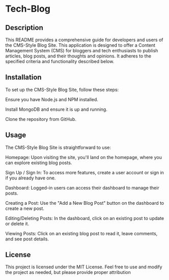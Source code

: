# Tech-Blog

## Description
This README provides a comprehensive guide for developers and users of the CMS-Style Blog Site. This application is designed to offer a Content Management System (CMS) for bloggers and tech enthusiasts to publish articles, blog posts, and their thoughts and opinions. It adheres to the specified criteria and functionality described below.

## Installation
To set up the CMS-Style Blog Site, follow these steps:

Ensure you have Node.js and NPM installed.

Install MongoDB and ensure it is up and running.

Clone the repository from GitHub.

## Usage
The CMS-Style Blog Site is straightforward to use:

Homepage: Upon visiting the site, you'll land on the homepage, where you can explore existing blog posts.

Sign Up / Sign In: To access more features, create a user account or sign in if you already have one.

Dashboard: Logged-in users can access their dashboard to manage their posts.

Creating a Post: Use the "Add a New Blog Post" button on the dashboard to create a new post.

Editing/Deleting Posts: In the dashboard, click on an existing post to update or delete it.

Viewing Posts: Click on an existing blog post to read it, leave comments, and see post details.

## License
This project is licensed under the MIT License. Feel free to use and modify the project as needed, but please provide proper attribution